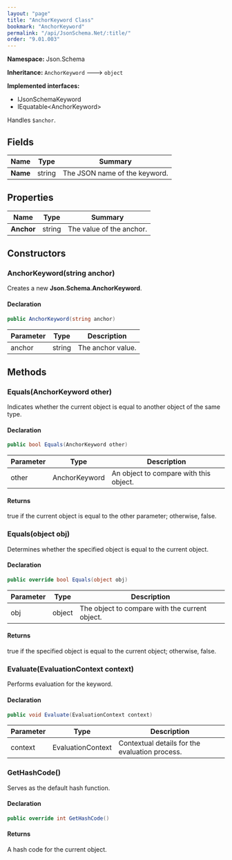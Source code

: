 ```yaml
---
layout: "page"
title: "AnchorKeyword Class"
bookmark: "AnchorKeyword"
permalink: "/api/JsonSchema.Net/:title/"
order: "9.01.003"
---
```

**Namespace:** Json.Schema

**Inheritance:**
`AnchorKeyword`
 🡒 
`object`

**Implemented interfaces:**

- IJsonSchemaKeyword
- IEquatable\<AnchorKeyword\>

Handles `$anchor`.

## Fields

| Name | Type | Summary |
|---|---|---|
| **Name** | string | The JSON name of the keyword. |

## Properties

| Name | Type | Summary |
|---|---|---|
| **Anchor** | string | The value of the anchor. |

## Constructors

### AnchorKeyword(string anchor)

Creates a new **Json.Schema.AnchorKeyword**.

#### Declaration

```c#
public AnchorKeyword(string anchor)
```

| Parameter | Type | Description |
|---|---|---|
| anchor | string | The anchor value. |


## Methods

### Equals(AnchorKeyword other)

Indicates whether the current object is equal to another object of the same type.

#### Declaration

```c#
public bool Equals(AnchorKeyword other)
```

| Parameter | Type | Description |
|---|---|---|
| other | AnchorKeyword | An object to compare with this object. |


#### Returns

true if the current object is equal to the <paramref name="other">other</paramref> parameter; otherwise, false.

### Equals(object obj)

Determines whether the specified object is equal to the current object.

#### Declaration

```c#
public override bool Equals(object obj)
```

| Parameter | Type | Description |
|---|---|---|
| obj | object | The object to compare with the current object. |


#### Returns

true if the specified object  is equal to the current object; otherwise, false.

### Evaluate(EvaluationContext context)

Performs evaluation for the keyword.

#### Declaration

```c#
public void Evaluate(EvaluationContext context)
```

| Parameter | Type | Description |
|---|---|---|
| context | EvaluationContext | Contextual details for the evaluation process. |


### GetHashCode()

Serves as the default hash function.

#### Declaration

```c#
public override int GetHashCode()
```


#### Returns

A hash code for the current object.

